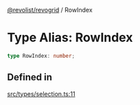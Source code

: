 [@revolist/revogrid](README.md) / RowIndex

# Type Alias: RowIndex

```ts
type RowIndex: number;
```

## Defined in

[src/types/selection.ts:11](https://github.com/revolist/revogrid/blob/477507f867ff98f395e0119897545945e222b246/src/types/selection.ts#L11)
